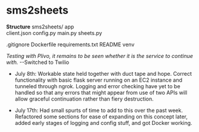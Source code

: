 # sms2sheets

**Structure**
sms2sheets/
  app\
    client.json
    config.py
    main.py
    sheets.py

  .gitignore
  Dockerfile
  requirements.txt
  README 
  venv\
    <virtual environment files>

*Testing with Plivo, it remains to be seen whether it is the service to 
continue with.*
--Switched to Twilio

* July 8th: Workable state held together with duct tape and hope. Correct
functionality with basic flask server running on an EC2 instance and tunneled
through ngrok.  Logging and error checking have yet to be handled so that any
errors that might appear from use of two APIs will allow graceful continuation
rather than fiery destruction.

* July 17th: Had small spurts of time to add to this over the past week.
Refactored some sections for ease of expanding on this concept later, added early
stages of logging and config stuff, and got Docker working.
